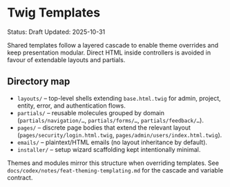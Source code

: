 # Twig Templates

Status: Draft
Updated: 2025-10-31

Shared templates follow a layered cascade to enable theme overrides and keep presentation modular. Direct HTML inside controllers is avoided in favour of extendable layouts and partials.

## Directory map

- `layouts/` – top-level shells extending `base.html.twig` for admin, project, entity, error, and authentication flows.
- `partials/` – reusable molecules grouped by domain (`partials/navigation/…`, `partials/forms/…`, `partials/feedback/…`).
- `pages/` – discrete page bodies that extend the relevant layout (`pages/security/login.html.twig`, `pages/admin/users/index.html.twig`).
- `emails/` – plaintext/HTML emails (no layout inheritance by default).
- `installer/` – setup wizard scaffolding kept intentionally minimal.

Themes and modules mirror this structure when overriding templates. See `docs/codex/notes/feat-theming-templating.md` for the cascade and variable contract.
